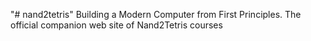 "# nand2tetris" 
Building a Modern Computer from First Principles.
The official companion web site of Nand2Tetris courses
